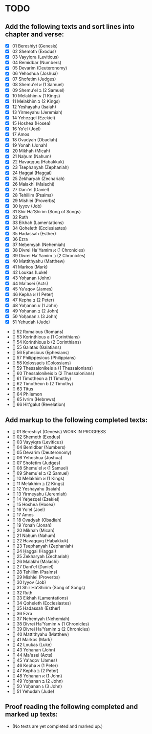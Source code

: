 # TODO
## Add the following texts and sort lines into chapter and verse:
- [x] 01 Bereshiyt (Genesis)
- [x] 02 Shemoth (Exodus)
- [x] 03 Vayyiqra (Leviticus)
- [x] 04 Bemidbar (Numbers)
- [x] 05 Devarim (Deuteronomy)
- [x] 06 Yehoshua (Joshua)
- [x] 07 Shofetim (Judges)
- [x] 08 Shemu'el א (1 Samuel)
- [x] 09 Shemu'el ב (2 Samuel)
- [x] 10 Melakhim א (1 Kings)
- [x] 11 Melakhim ב (2 Kings)
- [x] 12 Yeshayahu (Isaiah)
- [x] 13 Yirmeyahu (Jeremiah)
- [x] 14 Yeḥezqel (Ezekiel)
- [x] 15 Hoshea (Hosea)
- [x] 16 Yo'el (Joel)
- [x] 17 Amos
- [x] 18 Ovadyah (Obadiah)
- [x] 19 Yonah (Jonah)
- [x] 20 Mikhah (Micah)
- [x] 21 Naḥum (Nahum)
- [x] 22 Ḥavaqquq (Habakkuk)
- [x] 23 Tsephanyah (Zephaniah)
- [x] 24 Ḥaggai (Haggai)
- [x] 25 Zekharyah (Zechariah)
- [x] 26 Malakhi (Malachi)
- [x] 27 Dani'el (Daniel)
- [x] 28 Tehillim (Psalms)
- [x] 29 Mishlei (Proverbs)
- [x] 30 Iyyov (Job)
- [x] 31 Shir Ha'Shirim (Song of Songs)
- [x] 32 Ruth
- [x] 33 Eikhah (Lamentations)
- [x] 34 Qoheleth (Ecclesiastes)
- [x] 35 Hadassah (Esther)
- [x] 36 Ezra
- [x] 37 Neḥemyah (Nehemiah)
- [x] 38 Divrei Ha'Yamim א (1 Chronicles)
- [x] 39 Divrei Ha'Yamim ב (2 Chronicles)
- [x] 40 Mattithyahu (Matthew)
- [x] 41 Markos (Mark)
- [x] 42 Loukas (Luke)
- [x] 43 Yoḥanan (John)
- [x] 44 Ma'asei (Acts)
- [x] 45 Ya'aqov (James)
- [x] 46 Kepha א (1 Peter)
- [x] 47 Kepha ב (2 Peter)
- [x] 48 Yoḥanan א (1 John)
- [x] 49 Yoḥanan ב (2 John)
- [x] 50 Yoḥanan ג (3 John)
- [x] 51 Yehudah (Jude)
- [] 52 Romaious (Romans)
- [] 53 Korinthious a (1 Corinthians)
- [] 54 Korinthious b (2 Corinthians)
- [] 55 Galatas (Galatians)
- [] 56 Ephesious (Ephesians)
- [] 57 Philippesious (Philippians)
- [] 58 Kolossaeis (Colossians)
- [] 59 Thessalonikeis a (1 Thessalonians)
- [] 60 Thessalonikeis b (2 Thessalonians)
- [] 61 Timotheon a (1 Timothy)
- [] 62 Timotheon b (2 Timothy)
- [] 63 Titus
- [] 64 Philemon
- [] 65 Ivrim (Hebrews)
- [] 66 Hit'galut (Revelation)
## Add markup to the following completed texts:
- [] 01 Bereshiyt (Genesis) WORK IN PROGRESS
- [] 02 Shemoth (Exodus)
- [] 03 Vayyiqra (Leviticus)
- [] 04 Bemidbar (Numbers)
- [] 05 Devarim (Deuteronomy)
- [] 06 Yehoshua (Joshua)
- [] 07 Shofetim (Judges)
- [] 08 Shemu'el א (1 Samuel)
- [] 09 Shemu'el ב (2 Samuel)
- [] 10 Melakhim א (1 Kings)
- [] 11 Melakhim ב (2 Kings)
- [] 12 Yeshayahu (Isaiah)
- [] 13 Yirmeyahu (Jeremiah)
- [] 14 Yeḥezqel (Ezekiel)
- [] 15 Hoshea (Hosea)
- [] 16 Yo'el (Joel)
- [] 17 Amos
- [] 18 Ovadyah (Obadiah)
- [] 19 Yonah (Jonah)
- [] 20 Mikhah (Micah)
- [] 21 Naḥum (Nahum)
- [] 22 Ḥavaqquq (Habakkuk)
- [] 23 Tsephanyah (Zephaniah)
- [] 24 Ḥaggai (Haggai)
- [] 25 Zekharyah (Zechariah)
- [] 26 Malakhi (Malachi)
- [] 27 Dani'el (Daniel)
- [] 28 Tehillim (Psalms)
- [] 29 Mishlei (Proverbs)
- [] 30 Iyyov (Job)
- [] 31 Shir Ha'Shirim (Song of Songs)
- [] 32 Ruth
- [] 33 Eikhah (Lamentations)
- [] 34 Qoheleth (Ecclesiastes)
- [] 35 Hadassah (Esther)
- [] 36 Ezra
- [] 37 Neḥemyah (Nehemiah)
- [] 38 Divrei Ha'Yamim א (1 Chronicles)
- [] 39 Divrei Ha'Yamim ב (2 Chronicles)
- [] 40 Mattithyahu (Matthew)
- [] 41 Markos (Mark)
- [] 42 Loukas (Luke)
- [] 43 Yoḥanan (John)
- [] 44 Ma'asei (Acts)
- [] 45 Ya'aqov (James)
- [] 46 Kepha א (1 Peter)
- [] 47 Kepha ב (2 Peter)
- [] 48 Yoḥanan א (1 John)
- [] 49 Yoḥanan ב (2 John)
- [] 50 Yoḥanan ג (3 John)
- [] 51 Yehudah (Jude)
## Proof reading the following completed and marked up texts:
- (No texts are yet completed and marked up.)
